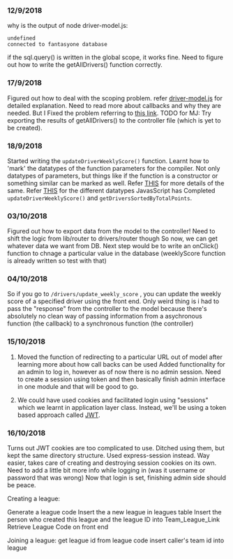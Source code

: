 ### 12/9/2018 
why is the output of node driver-model.js: 
```
undefined
connected to fantasyone database
```
if the sql.query() is written in the global scope, it works fine.
Need to figure out how to write the getAllDrivers() function correctly.

### 17/9/2018
Figured out how to deal with the scoping problem.
refer [driver-model.js](./driver-model.js) for detailed explanation. 
Need to read more about callbacks and why they are needed. But I Fixed the problem referring to [this link](https://stackoverflow.com/questions/31875621/how-to-properly-return-a-result-from-mysql-with-node).
TODO for MJ: Try exporting the results of getAllDrivers() to the controller file (which is yet to be created).

### 18/9/2018
Started writing the ```updateDriverWeeklyScore()``` function. Learnt how to 'mark' the datatypes of the function parameters for the compiler. Not only datatypes of parameters, but things like if the function is a constructor or something similar can be marked as well. Refer [THIS](https://github.com/google/closure-compiler/wiki/Annotating-JavaScript-for-the-Closure-Compiler) for more details of the same. 
Refer [THIS](https://developer.mozilla.org/en-US/docs/Web/JavaScript/Data_structures) for the different datatypes JavasScript has
Completed ```updateDriverWeeklyScore()``` and ```getDriversSortedByTotalPoints```.

### 03/10/2018
Figured out how to export data from the model to the controller!
Need to shift the logic from lib/router to drivers/router though
So now, we can get whatever data we want from DB.
Next step would be to write an onClick() function to chnage a particular value in the database (weeklyScore function is already written so test with that)


### 04/10/2018
So if you go to ```/drivers/update_weekly_score``` , you can update the weekly score of a specified driver using
the front end. Only weird thing is i had to pass the "response" from the controller to the model because there's absolutely
no clean way of passing information from a asychronous function (the callback) to a synchronous function (the controller)

### 15/10/2018
1. Moved the function of redirecting to a particular URL out of model after learning more about how call backs can be used
Added functionality for an admin to log in, however as of now there is no admin session.
Need to create a session using token and then basically finish admin interface in one module and that will be good to go.

2. We could have used cookies and facilitated login using "sessions" which we learnt in application layer class. Instead, we'll be using a token based approach called [JWT](jwt.io). 


### 16/10/2018
Turns out JWT cookies are too complicated to use. Ditched using them, but kept the same directory structure. 
Used express-session instead. Way easier, takes care of creating and destroying session cookies on its own.
Need to add a little bit more info while logging in (was it username or password that was wrong)
Now that login is set, finishing admin side should be peace.



Creating a league:

Generate a league code
Insert the a new league in leagues table
Insert the person who created this league and the league ID into Team_League_Link
Retrieve League Code on front end


Joining a league:
get league id from league code
insert caller's team id into league